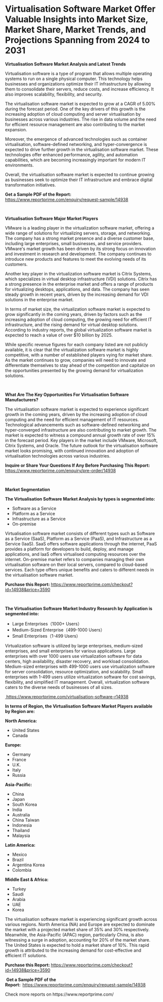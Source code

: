 <p><h1>Virtualisation Software Market Offer Valuable Insights into Market Size, Market Share, Market Trends, and Projections Spanning from 2024 to 2031</h1></p><p><strong>Virtualisation Software Market Analysis and Latest Trends</strong></p>
<p><p>Virtualisation software is a type of program that allows multiple operating systems to run on a single physical computer. This technology helps businesses and organizations optimize their IT infrastructure by allowing them to consolidate their servers, reduce costs, and increase efficiency. It also improves scalability, flexibility, and security.</p><p>The virtualisation software market is expected to grow at a CAGR of 5.00% during the forecast period. One of the key drivers of this growth is the increasing adoption of cloud computing and server virtualisation by businesses across various industries. The rise in data volume and the need for efficient resource management are also contributing to the market expansion.</p><p>Moreover, the emergence of advanced technologies such as container virtualisation, software-defined networking, and hyper-convergence is expected to drive further growth in the virtualisation software market. These technologies offer enhanced performance, agility, and automation capabilities, which are becoming increasingly important for modern IT environments.</p><p>Overall, the virtualisation software market is expected to continue growing as businesses seek to optimize their IT infrastructure and embrace digital transformation initiatives.</p></p>
<p><strong>Get a Sample PDF of the Report:&nbsp;</strong> <a href="https://www.reportprime.com/enquiry/request-sample/14938">https://www.reportprime.com/enquiry/request-sample/14938</a></p>
<p>&nbsp;</p>
<p><strong>Virtualisation Software Major Market Players</strong></p>
<p><p>VMware is a leading player in the virtualization software market, offering a wide range of solutions for virtualizing servers, storage, and networking. The company has a strong market presence and a diverse customer base, including large enterprises, small businesses, and service providers. VMware's market growth has been driven by its strong focus on innovation and investment in research and development. The company continues to introduce new products and features to meet the evolving needs of its customers.</p><p>Another key player in the virtualization software market is Citrix Systems, which specializes in virtual desktop infrastructure (VDI) solutions. Citrix has a strong presence in the enterprise market and offers a range of products for virtualizing desktops, applications, and data. The company has seen steady growth in recent years, driven by the increasing demand for VDI solutions in the enterprise market.</p><p>In terms of market size, the virtualization software market is expected to grow significantly in the coming years, driven by factors such as the increasing adoption of cloud computing, the growing need for efficient IT infrastructure, and the rising demand for virtual desktop solutions. According to industry reports, the global virtualization software market is expected to reach a value of over $10 billion by 2025.</p><p>While specific revenue figures for each company listed are not publicly available, it is clear that the virtualization software market is highly competitive, with a number of established players vying for market share. As the market continues to grow, companies will need to innovate and differentiate themselves to stay ahead of the competition and capitalize on the opportunities presented by the growing demand for virtualization solutions.</p></p>
<p>&nbsp;</p>
<p><strong>What Are The Key Opportunities For Virtualisation Software Manufacturers?</strong></p>
<p><p>The virtualisation software market is expected to experience significant growth in the coming years, driven by the increasing adoption of cloud computing and the need for efficient management of IT resources. Technological advancements such as software-defined networking and hyper-converged infrastructure are also contributing to market growth. The market is expected to witness a compound annual growth rate of over 15% in the forecast period. Key players in the market include VMware, Microsoft, Citrix Systems, and Oracle. The future outlook for the virtualisation software market looks promising, with continued innovation and adoption of virtualisation technologies across various industries.</p></p>
<p><strong>Inquire or Share Your Questions If Any Before Purchasing This Report:</strong> <a href="https://www.reportprime.com/enquiry/pre-order/14938">https://www.reportprime.com/enquiry/pre-order/14938</a></p>
<p>&nbsp;</p>
<p><strong>Market Segmentation</strong></p>
<p><strong>The Virtualisation Software Market Analysis by types is segmented into:</strong></p>
<p><ul><li>Software as a Service</li><li>Platform as a Service</li><li>Infrastructure as a Service</li><li>On-premise</li></ul></p>
<p><p>Virtualisation software market consists of different types such as Software as a Service (SaaS), Platform as a Service (PaaS), and Infrastructure as a Service (IaaS). SaaS offers software applications through the internet, PaaS provides a platform for developers to build, deploy, and manage applications, and IaaS offers virtualised computing resources over the internet. On-premise market refers to companies managing their own virtualisation software on their local servers, compared to cloud-based services. Each type offers unique benefits and caters to different needs in the virtualisation software market.</p></p>
<p><strong>Purchase this Report:&nbsp;</strong><a href="https://www.reportprime.com/checkout?id=14938&price=3590">https://www.reportprime.com/checkout?id=14938&price=3590</a></p>
<p>&nbsp;</p>
<p><strong>The Virtualisation Software Market Industry Research by Application is segmented into:</strong></p>
<p><ul><li>Large Enterprises（1000+ Users）</li><li>Medium-Sized Enterprise（499-1000 Users）</li><li>Small Enterprises（1-499 Users）</li></ul></p>
<p><p>Virtualization software is utilized by large enterprises, medium-sized enterprises, and small enterprises for various applications. Large enterprises with over 1000 users use virtualization software for data centers, high availability, disaster recovery, and workload consolidation. Medium-sized enterprises with 499-1000 users use virtualization software for server consolidation, resource optimization, and scalability. Small enterprises with 1-499 users utilize virtualization software for cost savings, flexibility, and simplified IT management. Overall, virtualization software caters to the diverse needs of businesses of all sizes.</p></p>
<p><a href="https://www.reportprime.com/virtualisation-software-r14938">&nbsp;https://www.reportprime.com/virtualisation-software-r14938</a></p>
<p><strong>In terms of Region, the Virtualisation Software Market Players available by Region are:</strong></p>
<p>
    <p> <strong> North America: </strong>
        <ul>
            <li>United States</li>
            <li>Canada</li>
        </ul>
        </p> 
    <p> <strong> Europe: </strong>
        <ul>
            <li>Germany</li>
            <li>France</li>
            <li>U.K.</li>
            <li>Italy</li>
            <li>Russia</li>
        </ul>
        </p> 
    <p> <strong> Asia-Pacific: </strong>
        <ul>
            <li>China</li>
            <li>Japan</li>
            <li>South Korea</li>
            <li>India</li>
            <li>Australia</li>
            <li>China Taiwan</li>
            <li>Indonesia</li>
            <li>Thailand</li>
            <li>Malaysia</li>
        </ul>
        </p> 
    <p> <strong> Latin America: </strong>
        <ul>
            <li>Mexico</li>
            <li>Brazil</li>
            <li>Argentina Korea</li>
            <li>Colombia</li>
        </ul>
        </p> 
    <p> <strong> Middle East & Africa: </strong>
        <ul>
            <li>Turkey</li>
            <li>Saudi</li>
            <li>Arabia</li>
            <li>UAE</li>
            <li>Korea</li>
        </ul>
    </p>
    </p>
<p><p>The virtualisation software market is experiencing significant growth across various regions. North America (NA) and Europe are expected to dominate the market with a projected market share of 35% and 30% respectively. Meanwhile, the Asia-Pacific (APAC) region, particularly China, is also witnessing a surge in adoption, accounting for 20% of the market share. The United States is expected to hold a market share of 10%. This rapid growth is attributed to the increasing demand for cost-effective and efficient IT solutions.</p></p>
<p><strong>Purchase this Report: </strong><a href="https://www.reportprime.com/checkout?id=14938&price=3590">https://www.reportprime.com/checkout?id=14938&price=3590</a></p>
<p>&nbsp;<strong>Get a Sample PDF of the Report:&nbsp;&nbsp;</strong><a href="https://www.reportprime.com/enquiry/request-sample/14938">https://www.reportprime.com/enquiry/request-sample/14938</a></p>
<p><strong></strong></p>
<p>Check more reports on https://www.reportprime.com/</p>